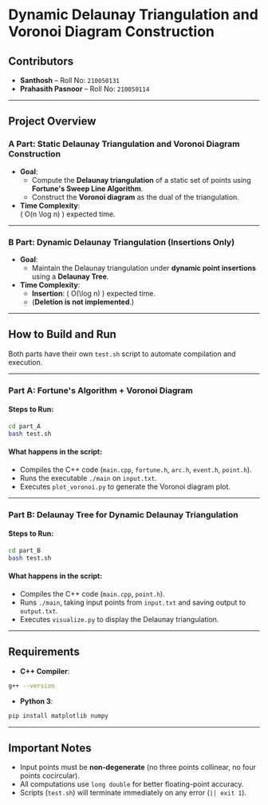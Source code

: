 # Dynamic Delaunay Triangulation and Voronoi Diagram Construction

## Contributors
- **Santhosh** – Roll No: `210050131`
- **Prahasith Pasnoor** – Roll No: `210050114`

---

## Project Overview

### A Part: Static Delaunay Triangulation and Voronoi Diagram Construction
- **Goal**: 
  - Compute the **Delaunay triangulation** of a static set of points using **Fortune's Sweep Line Algorithm**.
  - Construct the **Voronoi diagram** as the dual of the triangulation.
- **Time Complexity**:  
  \( O(n \log n) \) expected time.

---

### B Part: Dynamic Delaunay Triangulation (Insertions Only)
- **Goal**:
  - Maintain the Delaunay triangulation under **dynamic point insertions** using a **Delaunay Tree**.
- **Time Complexity**:  
  - **Insertion**: \( O(\log n) \) expected time.
  - (**Deletion is not implemented**.)

---

## How to Build and Run

Both parts have their own `test.sh` script to automate compilation and execution.

---

### Part A: Fortune's Algorithm + Voronoi Diagram

#### Steps to Run:
```bash
cd part_A
bash test.sh
```

#### What happens in the script:
- Compiles the C++ code (`main.cpp`, `fortune.h`, `arc.h`, `event.h`, `point.h`).
- Runs the executable `./main` on `input.txt`.
- Executes `plot_voronoi.py` to generate the Voronoi diagram plot.

---

### Part B: Delaunay Tree for Dynamic Delaunay Triangulation

#### Steps to Run:
```bash
cd part_B
bash test.sh
```

#### What happens in the script:
- Compiles the C++ code (`main.cpp`, `point.h`).
- Runs `./main`, taking input points from `input.txt` and saving output to `output.txt`.
- Executes `visualize.py` to display the Delaunay triangulation.

---

## Requirements

- **C++ Compiler**:
```bash
g++ --version
```

- **Python 3**:
```bash
pip install matplotlib numpy
```

---

## Important Notes
- Input points must be **non-degenerate** (no three points collinear, no four points cocircular).
- All computations use `long double` for better floating-point accuracy.
- Scripts (`test.sh`) will terminate immediately on any error (`|| exit 1`).

